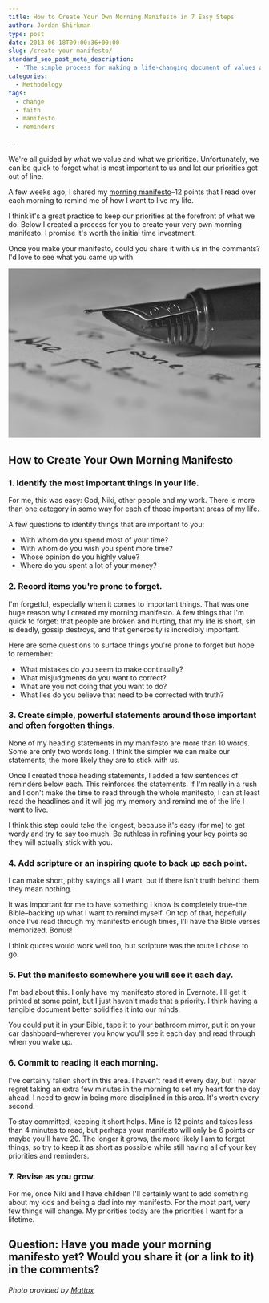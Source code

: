 ```yaml
---
title: How to Create Your Own Morning Manifesto in 7 Easy Steps
author: Jordan Shirkman
type: post
date: 2013-06-18T09:00:36+00:00
slug: /create-your-manifesto/
standard_seo_post_meta_description:
  - 'The simple process for making a life-changing document of values and priorities. '
categories:
  - Methodology
tags:
  - change
  - faith
  - manifesto
  - reminders

---
```

We're all guided by what we value and what we prioritize. Unfortunately, we can be quick to forget what is most important to us and let our priorities get out of line.

A few weeks ago, I shared my [morning manifesto](https://jshirk.com/blog/morning-manifesto/)&#8211;12 points that I read over each morning to remind me of how I want to live my life.

I think it's a great practice to keep our priorities at the forefront of what we do. Below I created a process for you to create your very own morning manifesto. I promise it's worth the initial time investment.

Once you make your manifesto, could you share it with us in the comments? I'd love to see what you came up with.

[![Image](/static/images/pen-on-paper.jpeg)](http://https://jshirk.com/blog/create-your-manifesto)

## <!--more-->How to Create Your Own Morning Manifesto

### 1. Identify the most important things in your life.

For me, this was easy: God, Niki, other people and my work. There is more than one category in some way for each of those important areas of my life.

A few questions to identify things that are important to you:

  * With whom do you spend most of your time?
  * With whom do you wish you spent more time?
  * Whose opinion do you highly value?
  * Where do you spent a lot of your money?

### 2. Record items you're prone to forget.

I'm forgetful, especially when it comes to important things. That was one huge reason why I created my morning manifesto. A few things that I'm quick to forget: that people are broken and hurting, that my life is short, sin is deadly, gossip destroys, and that generosity is incredibly important.

Here are some questions to surface things you're prone to forget but hope to remember:

  * What mistakes do you seem to make continually?
  * What misjudgments do you want to correct?
  * What are you not doing that you want to do?
  * What lies do you believe that need to be corrected with truth?

### 3. Create simple, powerful statements around those important and often forgotten things.

None of my heading statements in my manifesto are more than 10 words. Some are only two words long. I think the simpler we can make our statements, the more likely they are to stick with us.

Once I created those heading statements, I added a few sentences of reminders below each. This reinforces the statements. If I'm really in a rush and I don't make the time to read through the whole manifesto, I can at least read the headlines and it will jog my memory and remind me of the life I want to live.

I think this step could take the longest, because it's easy (for me) to get wordy and try to say too much. Be ruthless in refining your key points so they will actually stick with you.

### 4. Add scripture or an inspiring quote to back up each point.

I can make short, pithy sayings all I want, but if there isn't truth behind them they mean nothing.

It was important for me to have something I know is completely true&#8211;the Bible&#8211;backing up what I want to remind myself. On top of that, hopefully once I've read through my manifesto enough times, I'll have the Bible verses memorized. Bonus!

I think quotes would work well too, but scripture was the route I chose to go.

### 5. Put the manifesto somewhere you will see it each day.

I'm bad about this. I only have my manifesto stored in Evernote. I'll get it printed at some point, but I just haven't made that a priority. I think having a tangible document better solidifies it into our minds.

You could put it in your Bible, tape it to your bathroom mirror, put it on your car dashboard&#8211;wherever you know you'll see it each day and read through when you wake up.

### 6. Commit to reading it each morning.

I've certainly fallen short in this area. I haven't read it every day, but I never regret taking an extra few minutes in the morning to set my heart for the day ahead. I need to grow in being more disciplined in this area. It's worth every second.

To stay committed, keeping it short helps. Mine is 12 points and takes less than 4 minutes to read, but perhaps your manifesto will only be 6 points or maybe you'll have 20. The longer it grows, the more likely I am to forget things, so try to keep it as short as possible while still having all of your key priorities and reminders.

### 7. Revise as you grow.

For me, once Niki and I have children I'll certainly want to add something about my kids and being a dad into my manifesto. For the most part, very few things will change. My priorities today are the priorities I want for a lifetime.

## Question: Have you made your morning manifesto yet? Would you share it (or a link to it) in the comments?

###### Photo provided by [Mattox](http://www.sxc.hu/profile/Mattox)
